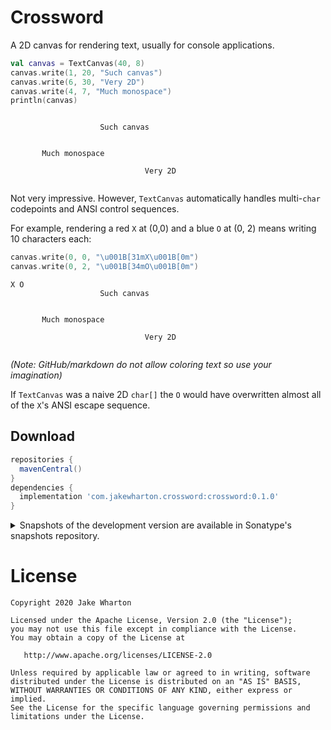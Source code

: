 # Crossword

A 2D canvas for rendering text, usually for console applications.

```kotlin
val canvas = TextCanvas(40, 8)
canvas.write(1, 20, "Such canvas")
canvas.write(6, 30, "Very 2D")
canvas.write(4, 7, "Much monospace")
println(canvas)
```
```
                                        
                    Such canvas         
                                        
                                        
       Much monospace                   
                                        
                              Very 2D   
                                        
```

Not very impressive. However, `TextCanvas` automatically handles multi-`char` codepoints and ANSI
control sequences.

For example, rendering a red `X` at (0,0) and a blue `O` at (0, 2) means writing 10 characters each: 
```kotlin
canvas.write(0, 0, "\u001B[31mX\u001B[0m")
canvas.write(0, 2, "\u001B[34mO\u001B[0m")
```
```
X O                                     
                    Such canvas         
                                        
                                        
       Much monospace                   
                                        
                              Very 2D   
                                        
```

_(Note: GitHub/markdown do not allow coloring text so use your imagination)_

If `TextCanvas` was a naive 2D `char[]` the `O` would have overwritten almost all of the `X`'s ANSI
escape sequence.


## Download

```groovy
repositories {
  mavenCentral()
}
dependencies {
  implementation 'com.jakewharton.crossword:crossword:0.1.0'
}
```

<details>
<summary>Snapshots of the development version are available in Sonatype's snapshots repository.</summary>
<p>

```groovy
repositories {
  maven {
    url 'https://oss.sonatype.org/content/repositories/snapshots/'
  }
}
dependencies {
  implementation 'com.jakewharton.crossword:crossword:0.2.0-SNAPSHOT'
}
```

</p>
</details>


# License

    Copyright 2020 Jake Wharton

    Licensed under the Apache License, Version 2.0 (the "License");
    you may not use this file except in compliance with the License.
    You may obtain a copy of the License at

       http://www.apache.org/licenses/LICENSE-2.0

    Unless required by applicable law or agreed to in writing, software
    distributed under the License is distributed on an "AS IS" BASIS,
    WITHOUT WARRANTIES OR CONDITIONS OF ANY KIND, either express or implied.
    See the License for the specific language governing permissions and
    limitations under the License.
